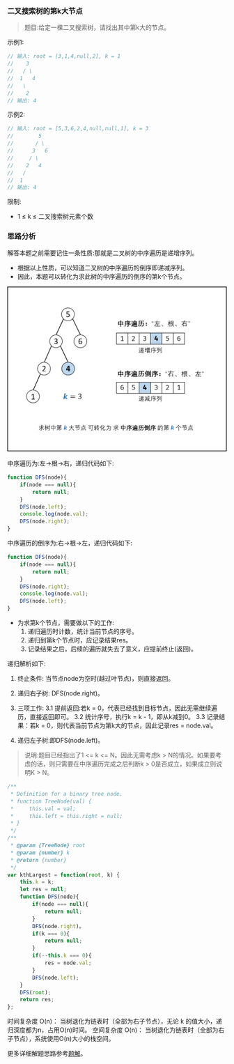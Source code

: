 ### 二叉搜索树的第k大节点

> 题目:给定一棵二叉搜索树，请找出其中第k大的节点。

示例1:

```js
// 输入: root = [3,1,4,null,2], k = 1
//    3
//   / \
//  1   4
//   \
//    2
// 输出: 4
```

示例2:


```js
// 输入: root = [5,3,6,2,4,null,null,1], k = 3
//        5
//       / \
//      3   6
//     / \
//    2   4
//   /
//  1
// 输出: 4
```

限制:

* 1 ≤ k ≤ 二叉搜索树元素个数

### 思路分析

解答本题之前需要记住一条性质:那就是二叉树的中序遍历是递增序列。

* 根据以上性质，可以知道二叉树的中序遍历的倒序即递减序列。
* 因此，本题可以转化为求此树的中序遍历的倒序的第k个节点。

![](../../images/kthLargest-1.png)

中序遍历为:左->根->右，递归代码如下:

```js
function DFS(node){
    if(node === null){
        return null;
    }
    DFS(node.left);
    console.log(node.val);
    DFS(node.right);
}
```

中序遍历的倒序为:右->根->左，递归代码如下:

```js
function DFS(node){
    if(node === null){
        return null;
    }
    DFS(node.right);
    console.log(node.val);
    DFS(node.left);
}
```

* 为求第k个节点，需要做以下的工作:
    1. 递归遍历时计数，统计当前节点的序号。
    2. 递归到第k个节点时，应记录结果res。
    3. 记录结果之后，后续的遍历就失去了意义，应提前终止(返回)。

递归解析如下:

1. 终止条件: 当节点node为空时(越过叶节点)，则直接返回。
2. 递归右子树: DFS(node.right)。
3. 三项工作:
   3.1 提前返回:若k = 0，代表已经找到目标节点，因此无需继续遍历，直接返回即可。
   3.2 统计序号，执行k = k - 1，即从k减到0。
   3.3 记录结果：若k = 0，则代表当前节点为第k大的节点，因此记录res = node.val。

4. 递归左子树:即DFS(node.left)。

> 说明:题目已经指出了1 <= k <= N。因此无需考虑k > N的情况。如果要考虑的话，则只需要在中序遍历完成之后判断k > 0是否成立，如果成立则说明K > N。

```js
/**
 * Definition for a binary tree node.
 * function TreeNode(val) {
 *     this.val = val;
 *     this.left = this.right = null;
 * }
 */
/**
 * @param {TreeNode} root
 * @param {number} k
 * @return {number}
 */
var kthLargest = function(root, k) {
    this.k = k;
    let res = null;
    function DFS(node){
        if(node === null){
            return null;
        }
        DFS(node.right)。
        if(k === 0){
            return null;
        }
        if(--this.k === 0){
            res = node.val;
        }
        DFS(node.left);
    }
    DFS(root);
    return res;
};
```

时间复杂度 O(n)： 当树退化为链表时（全部为右子节点），无论 k 的值大小，递归深度都为n，占用O(n)时间。
空间复杂度 O(n)： 当树退化为链表时（全部为右子节点），系统使用O(n)大小的栈空间。


更多详细解题思路参考[题解](https://leetcode-cn.com/problems/er-cha-sou-suo-shu-de-di-kda-jie-dian-lcof/solution/mian-shi-ti-54-er-cha-sou-suo-shu-de-di-k-da-jie-d/)。

